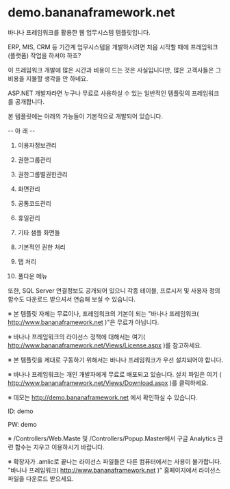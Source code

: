 demo.bananaframework.net
========================

바나나 프레임워크를 활용한 웹 업무시스템 템플릿입니다.

ERP, MIS, CRM 등 기간계 업무시스템을 개발하시려면 처음 시작할 때에 프레임워크(플랫폼) 작업을 하셔야 하죠?

이 프레임워크 개발에 많은 시간과 비용이 드는 것은 사실입니다만, 많은 고객사들은 그 비용을 지불할 생각을 안 하네요.

ASP.NET 개발자라면 누구나 무료로 사용하실 수 있는 일반적인 템플릿의 프레임워크를 공개합니다.

본 템플릿에는 아래의 가능들이 기본적으로 개발되어 있습니다.

-- 아 래 --

01) 이용자정보관리

02) 권한그룹관리

03) 권한그룹별권한관리

04) 화면관리

05) 공통코드관리

06) 휴일관리

07) 기타 샘플 화면들

08) 기본적인 권한 처리

09) 탭 처리

10) 풀다운 메뉴

또한, SQL Server 연결정보도 공개되어 있으니 각종 테이블, 프로시저 및 사용자 정의 함수도 다운로드 받으셔서 연습해 보실 수 있습니다.

※ 본 템플릿 자체는 무료이나, 프레임워크의 기본이 되는 "바나나 프레임워크( http://www.bananaframework.net )"은 무료가 아닙니다.

※ 바나나 프레임워크의 라이선스 정책에 대해서는 여기( http://www.bananaframework.net/Views/License.aspx )를 참고하세요.

※ 본 템플릿을 제대로 구동하기 위해서는 바나나 프레임워크가 우선 설치되어야 합니다.

※ 바나나 프레임워크는 개인 개발자에게 무료로 배포되고 있습니다. 설치 파일은 여기 ( http://www.bananaframework.net/Views/Download.aspx )를 클릭하세요.

※ 데모는 http://demo.bananaframework.net 에서 확인하실 수 있습니다.

ID: demo

PW: demo

※ /Controllers/Web.Maste 및 /Controllers/Popup.Master에서 구글 Analytics 관련 함수는 지우고 이용하시기 바랍니다.

※ 확장자가 .amlic로 끝나는 라이선스 파일들은 다른 컴퓨터에서는 사용이 불가합니다. "바나나 프레임워크( http://www.bananaframework.net )" 홈페이지에서 라이선스 파일을 다운로드 받으세요.